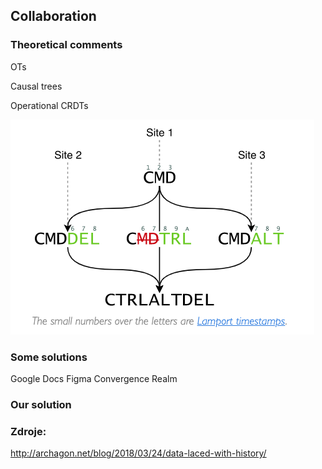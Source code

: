 ## Collaboration

### Theoretical comments

OTs

Causal trees

Operational CRDTs

![causaltrees](/static/media/2020-07-22-16-09-34.png)

### Some solutions

Google Docs
Figma
Convergence
Realm

### Our solution

### Zdroje:
http://archagon.net/blog/2018/03/24/data-laced-with-history/